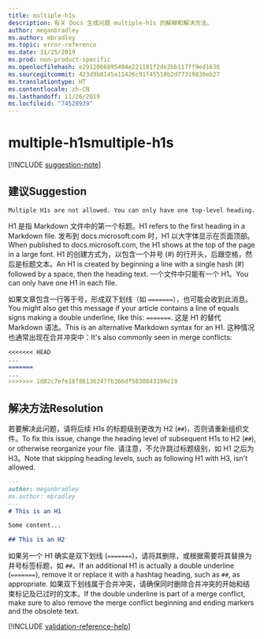 ```yaml
---
title: multiple-h1s
description: 有关 Docs 生成问题 multiple-h1s 的解释和解决方法。
author: meganbradley
ms.author: mbradley
ms.topic: error-reference
ms.date: 11/25/2019
ms.prod: non-product-specific
ms.openlocfilehash: e2912066895494e221181f2de2bb117ff9ed1636
ms.sourcegitcommit: 423d9b8145a11426c91f45510b2d77319838eb27
ms.translationtype: HT
ms.contentlocale: zh-CN
ms.lasthandoff: 11/26/2019
ms.locfileid: "74528939"
---
```

# <a name="multiple-h1s"></a><span data-ttu-id="7228f-103">multiple-h1s</span><span class="sxs-lookup"><span data-stu-id="7228f-103">multiple-h1s</span></span>

[!INCLUDE [suggestion-note](includes/suggestion-note.md)]

## <a name="suggestion"></a><span data-ttu-id="7228f-104">建议</span><span class="sxs-lookup"><span data-stu-id="7228f-104">Suggestion</span></span>

`Multiple H1s are not allowed. You can only have one top-level heading.`

<span data-ttu-id="7228f-105">H1 是指 Markdown 文件中的第一个标题。</span><span class="sxs-lookup"><span data-stu-id="7228f-105">H1 refers to the first heading in a Markdown file.</span></span> <span data-ttu-id="7228f-106">发布到 docs.microsoft.com 时，H1 以大字体显示在页面顶部。</span><span class="sxs-lookup"><span data-stu-id="7228f-106">When published to docs.microsoft.com, the H1 shows at the top of the page in a large font.</span></span> <span data-ttu-id="7228f-107">H1 的创建方式为，以包含一个井号 (#) 的行开头，后跟空格，然后是标题文本。</span><span class="sxs-lookup"><span data-stu-id="7228f-107">An H1 is created by beginning a line with a single hash (#) followed by a space, then the heading text.</span></span> <span data-ttu-id="7228f-108">一个文件中只能有一个 H1。</span><span class="sxs-lookup"><span data-stu-id="7228f-108">You can only have one H1 in each file.</span></span>

<span data-ttu-id="7228f-109">如果文章包含一行等于号，形成双下划线（如 `=======`），也可能会收到此消息。</span><span class="sxs-lookup"><span data-stu-id="7228f-109">You might also get this message if your article contains a line of equals signs making a double underline, like this: `=======`.</span></span> <span data-ttu-id="7228f-110">这是 H1 的替代 Markdown 语法。</span><span class="sxs-lookup"><span data-stu-id="7228f-110">This is an alternative Markdown syntax for an H1.</span></span> <span data-ttu-id="7228f-111">这种情况也通常出现在合并冲突中：</span><span class="sxs-lookup"><span data-stu-id="7228f-111">It's also commonly seen in merge conflicts:</span></span>

```markdown
<<<<<<< HEAD
...
=======
...
>>>>>>> 1d82c7efe18f86136247fb366df5030843199c19
```

## <a name="resolution"></a><span data-ttu-id="7228f-112">解决方法</span><span class="sxs-lookup"><span data-stu-id="7228f-112">Resolution</span></span>

<span data-ttu-id="7228f-113">若要解决此问题，请将后续 H1s 的标题级别更改为 H2 (`##`)，否则请重新组织文件。</span><span class="sxs-lookup"><span data-stu-id="7228f-113">To fix this issue, change the heading level of subsequent H1s to H2 (`##`), or otherwise reorganize your file.</span></span> <span data-ttu-id="7228f-114">请注意，不允许跳过标题级别，如 H1 之后为 H3。</span><span class="sxs-lookup"><span data-stu-id="7228f-114">Note that skipping heading levels, such as following H1 with H3, isn't allowed.</span></span>

```markdown
---
author: meganbradley
ms.author: mbradley
---
# This is an H1

Some content...

## This is an H2
```

<span data-ttu-id="7228f-115">如果另一个 H1 确实是双下划线 (`=======`)，请将其删除，或根据需要将其替换为井号标签标题，如 `##`。</span><span class="sxs-lookup"><span data-stu-id="7228f-115">If an additional H1 is actually a double underline (`=======`), remove it or replace it with a hashtag heading, such as `##`, as appropriate.</span></span> <span data-ttu-id="7228f-116">如果双下划线属于合并冲突，请确保同时删除合并冲突的开始和结束标记及已过时的文本。</span><span class="sxs-lookup"><span data-stu-id="7228f-116">If the double underline is part of a merge conflict, make sure to also remove the merge conflict beginning and ending markers and the obsolete text.</span></span>

<!--make sure to add this file to your includes folder and verify the path-->
[!INCLUDE [validation-reference-help](includes/validation-reference-help.md)]
